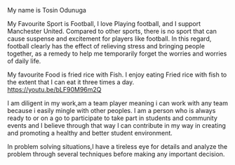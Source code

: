
My name is Tosin Odunuga

My Favourite Sport is Football, I love Playing football, and I support Manchester United. Compared to other sports, there is no sport that can cause suspense and excitement for players like football. In this regard, football clearly has the effect of relieving stress and bringing people together, as a remedy to help me temporarily forget the worries and worries of daily life.

My favourite Food is fried rice with Fish. I enjoy eating Fried rice with fish to the extent that I can eat it three times a day.
https://youtu.be/bLF90M96m2Q

I am diligent in my work,am a team player meaning i can work with any team because i easily mingle with other peoples.
I am a person who is always ready to or on a go to participate to take part in students and community events and I believe through that way I can contribute in my way in creating and promoting a healthy and better student environment.

In problem solving situations,I have a tireless eye for details and analyze the problem through several techniques before making any important decision.
